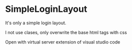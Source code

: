 # SimpleLoginLayout

It's only a simple login layout.

I not use clases, only overwrite the base html tags with css

Open with virtual server extension of visual studio code
